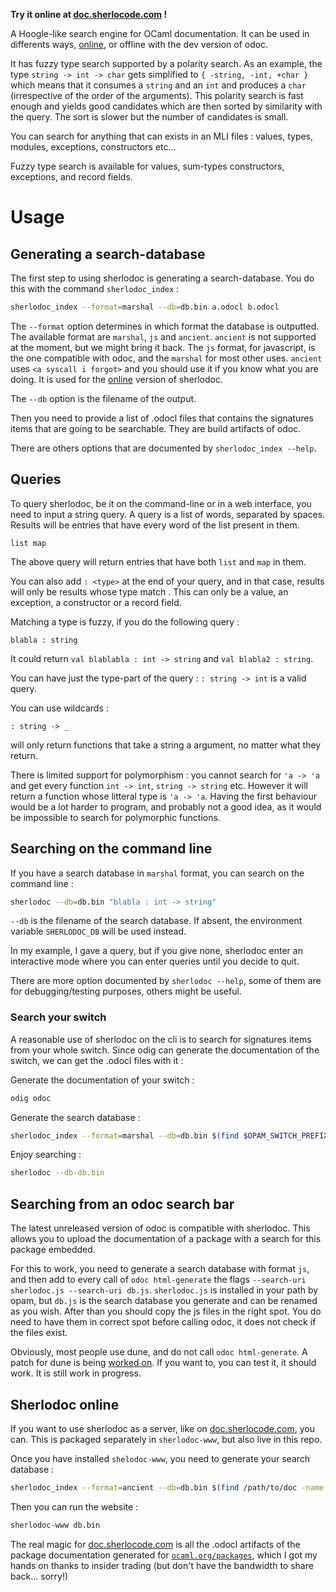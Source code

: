 **Try it online at [doc.sherlocode.com](https://doc.sherlocode.com) !**

A Hoogle-like search engine for OCaml documentation. It can be used in
differents ways, [online](https://doc.sherlocode.com), or offline with
the dev version of odoc.

It has fuzzy type search supported by a polarity search. As an example, the type
`string -> int -> char` gets simplified to `{ -string, -int, +char }` which
means that it consumes a `string` and an `int` and produces a `char`
(irrespective of the order of the arguments). This polarity search is fast
enough and yields good candidates which are then sorted by similarity with the
query. The sort is slower but the number of candidates is small.

You can search for anything that can exists in an MLI files : values, types,
modules, exceptions, constructors etc...

Fuzzy type search is available for values, sum-types constructors, exceptions,
and record fields.

# Usage

## Generating a search-database

The first step to using sherlodoc is generating a search-database. You do this
with the command `sherlodoc_index` :

```bash
sherlodoc_index --format=marshal --db=db.bin a.odocl b.odocl
```

The `--format` option determines in which format the database is outputted. The
available format are `marshal`, `js` and `ancient`. `ancient` is not supported
at the moment, but we might bring it back. The `js` format, for javascript, is
the one compatible with odoc, and the `marshal` for most other uses. `ancient`
uses `<a syscall i forgot>` and you should use it if you know what you are
doing. It is used for the [online](https://doc.sherlocode.com) version of
sherlodoc.

The `--db` option is the filename of the output.

Then you need to provide a list of .odocl files that contains the signatures
items that are going to be searchable. They are build artifacts of odoc.

There are others options that are documented by `sherlodoc_index --help`.

## Queries

To query sherlodoc, be it on the command-line or in a web interface, you need
to input a string query. A query is a list of words, separated by spaces.
Results will be entries that have every word of the list present in them.

```
list map
```

The above query will return entries that have both `list` and `map` in them.

You can also add `: <type>` at the end of your query, and in that case, results
will only be results whose type match <type>. This can only be a value, an
exception, a constructor or a record field.

Matching a type is fuzzy, if you do the following query :

```
blabla : string
```

It could return `val blablabla : int -> string` and `val blabla2 : string`.

You can have just the type-part of the query : `: string -> int` is a valid
query.

You can use wildcards :

```
: string -> _
```

will only return functions that take a string a argument, no matter what they
return.

There is limited support for polymorphism : you cannot search for `'a -> 'a` and
get every function `int -> int`, `string -> string` etc. However it will return
a function whose litteral type is `'a -> 'a`. Having the first behaviour would
be a lot harder to program, and probably not a good idea, as it would be
impossible to search for polymorphic functions.

## Searching on the command line

If you have a search database in `marshal` format, you can search on the command
line :

```bash
sherlodoc --db=db.bin "blabla : int -> string"
```

`--db` is the filename of the search database. If absent, the environment
variable `SHERLODOC_DB` will be used instead.

In my example, I gave a query, but if you give none, sherlodoc enter an
interactive mode where you can enter queries until you decide to quit.

There are more option documented by `sherlodoc --help`, some of them are for
debugging/testing purposes, others might be useful.

### Search your switch

A reasonable use of sherlodoc on the cli is to search for signatures items from
your whole switch. Since odig can generate the documentation of the switch, we
can get the .odocl files with it :

Generate the documentation of your switch :

```bash
odig odoc
```

Generate the search database :

```bash
sherlodoc_index --format=marshal --db=db.bin $(find $OPAM_SWITCH_PREFIX/var/cache/odig/odoc -name "*.odocl")
```

Enjoy searching :

```bash
sherlodoc --db-db.bin
```

## Searching from an odoc search bar

The latest unreleased version of odoc is compatible with sherlodoc. This allows
you to upload the documentation of a package with a search for this package
embedded.

For this to work, you need to generate a search database with format `js`, and
then add to every call of `odoc html-generate` the flags `--search-uri
sherlodoc.js --search-uri db.js`. `sherlodoc.js` is installed in your path by
opam, but `db.js` is the search database you generate and can be renamed as you
wish. After than you should copy the js files in the right spot. You do need to
have them in correct spot before calling odoc, it does not check if the files
exist.

Obviously, most people use dune, and do not call `odoc html-generate`. A patch
for dune is being [worked
on](https://github.com/emileTrotignon/dune/tree/sherlodune). If you want to, you
can test it, it should work. It is still work in progress.

## Sherlodoc online

If you want to use sherlodoc as a server, like on
[doc.sherlocode.com](https://doc.sherlocode.com), you can. This is packaged
separately in `sherlodoc-www`, but also live in this repo.

Once you have installed `shelodoc-www`, you need to generate your search database :

```bash
sherlodoc_index --format=ancient --db=db.bin $(find /path/to/doc -name "*.odocl")
```

Then you can run the website :

```bash
sherlodoc-www db.bin
```

The real magic for [doc.sherlocode.com](https://doc.sherlocode.com) is all the
.odocl artifacts of the package documentation generated for
[`ocaml.org/packages`](https://ocaml.org/packages), which I got my hands on
thanks to insider trading (but don't have the bandwidth to share back... sorry!)
